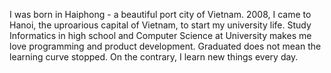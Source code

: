 I was born in Haiphong - a beautiful port city of Vietnam. 2008, I came to Hanoi, the uproarious capital of Vietnam, to start my university life. Study Informatics in high school and Computer Science at University makes me love programming and product development. Graduated does not mean the learning curve stopped. On the contrary, I learn new things every day.